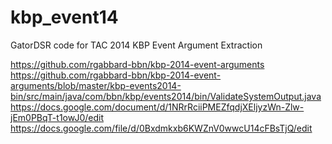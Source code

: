 kbp_event14
===========

GatorDSR code for TAC 2014 KBP Event Argument Extraction

https://github.com/rgabbard-bbn/kbp-2014-event-arguments
https://github.com/rgabbard-bbn/kbp-2014-event-arguments/blob/master/kbp-events2014-bin/src/main/java/com/bbn/kbp/events2014/bin/ValidateSystemOutput.java
https://docs.google.com/document/d/1NRrRciiPMEZfqdjXEljyzWn-Zlw-jEm0PBqT-t1owJ0/edit
https://docs.google.com/file/d/0Bxdmkxb6KWZnV0wwcU14cFBsTjQ/edit
